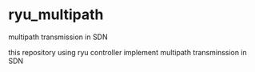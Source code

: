 # ryu_multipath
multipath transmission in SDN

this repository using ryu controller implement multipath transminssion in SDN

